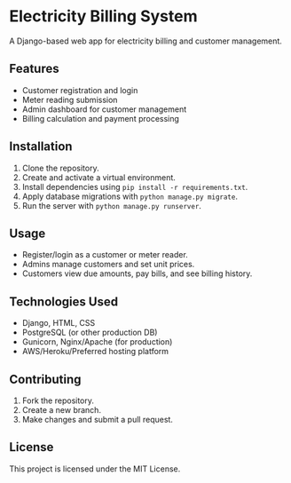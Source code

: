 # Electricity Billing System

A Django-based web app for electricity billing and customer management.

## Features

- Customer registration and login
- Meter reading submission
- Admin dashboard for customer management
- Billing calculation and payment processing

## Installation

1. Clone the repository.
2. Create and activate a virtual environment.
3. Install dependencies using `pip install -r requirements.txt`.
4. Apply database migrations with `python manage.py migrate`.
5. Run the server with `python manage.py runserver`.

## Usage

- Register/login as a customer or meter reader.
- Admins manage customers and set unit prices.
- Customers view due amounts, pay bills, and see billing history.

## Technologies Used

- Django, HTML, CSS
- PostgreSQL (or other production DB)
- Gunicorn, Nginx/Apache (for production)
- AWS/Heroku/Preferred hosting platform

## Contributing

1. Fork the repository.
2. Create a new branch.
3. Make changes and submit a pull request.

## License

This project is licensed under the MIT License.

